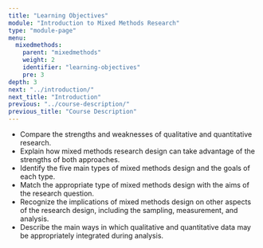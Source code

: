 ```yaml
---
title: "Learning Objectives"
module: "Introduction to Mixed Methods Research"
type: "module-page"
menu:
  mixedmethods:
    parent: "mixedmethods"
    weight: 2
    identifier: "learning-objectives"
    pre: 3
depth: 3
next: "../introduction/"
next_title: "Introduction"
previous: "../course-description/"
previous_title: "Course Description"
---
```


* Compare the strengths and weaknesses of qualitative and quantitative research.
* Explain how mixed methods research design can take advantage of the strengths of both approaches.
* Identify the five main types of mixed methods design and the goals of each type.
* Match the appropriate type of mixed methods design with the aims of the research question.
* Recognize the implications of mixed methods design on other aspects of the research design, including the sampling, measurement, and analysis.
* Describe the main ways in which qualitative and quantitative data may be appropriately integrated during analysis.
